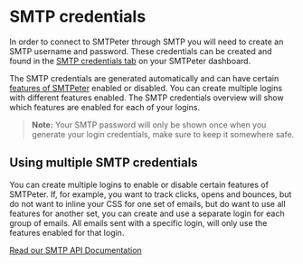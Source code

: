 # SMTP credentials

In order to connect to SMTPeter through SMTP you will need to create 
an SMTP username and password. These credentials can be created and 
found in the [SMTP credentials tab](https://www.smtpeter.com/app/#/admin/smtp-credentials "SMTP credentials tab") 
on your SMTPeter dashboard. 

The SMTP credentials are generated automatically and can have 
certain [features of SMTPeter](SMTPeter/features "SMTPeter features") 
enabled or disabled. You can create multiple logins with different 
features enabled. The SMTP credentials overview will show which features 
are enabled for each of your logins. 

 > **Note:** Your SMTP password will only be shown once when you generate
 your login credentials,  make sure to keep it somewhere safe. 

## Using multiple SMTP credentials

You can create multiple logins to enable or disable certain features of
SMTPeter. If, for example, you want to track clicks, opens and bounces, 
but do not want to inline your CSS for one set of emails, but do want to use 
all features for another set, you can create and use a separate login for each 
group of emails. All emails sent with a specific login, will only use the 
features enabled for that login. 

[Read our SMTP API Documentation](SMTPeter/api-documentation/smtp-api "SMTP API Documentation")
